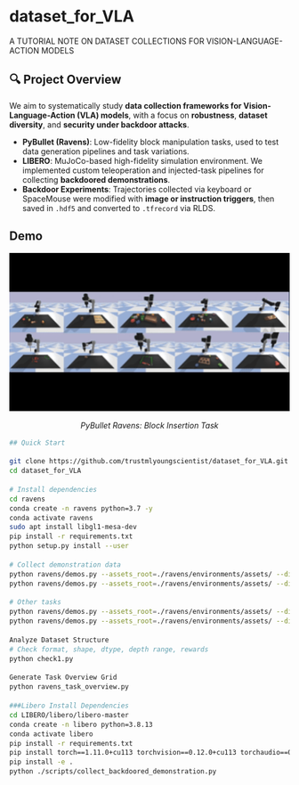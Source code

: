 # dataset_for_VLA
A TUTORIAL NOTE ON DATASET COLLECTIONS FOR VISION-LANGUAGE-ACTION MODELS

## 🔍 Project Overview

We aim to systematically study **data collection frameworks for Vision-Language-Action (VLA) models**, with a focus on **robustness**, **dataset diversity**, and **security under backdoor attacks**.

- **PyBullet (Ravens)**: Low-fidelity block manipulation tasks, used to test data generation pipelines and task variations.
- **LIBERO**: MuJoCo-based high-fidelity simulation environment. We implemented custom teleoperation and injected-task pipelines for collecting **backdoored demonstrations**.
- **Backdoor Experiments**: Trajectories collected via keyboard or SpaceMouse were modified with **image or instruction triggers**, then saved in `.hdf5` and converted to `.tfrecord` via RLDS.

## Demo

<div align="center">
  <img src="images/ravens_tasks.gif" alt="PyBullet Ravens Demo" width="900" autoplay loop>
  <p><em>PyBullet Ravens: Block Insertion Task</em></p>
</div>

```bash
## Quick Start

git clone https://github.com/trustmlyoungscientist/dataset_for_VLA.git
cd dataset_for_VLA

# Install dependencies
cd ravens
conda create -n ravens python=3.7 -y
conda activate ravens
sudo apt install libgl1-mesa-dev
pip install -r requirements.txt
python setup.py install --user

# Collect demonstration data
python ravens/demos.py --assets_root=./ravens/environments/assets/ --disp=True --task=block-insertion --mode=train --n=10
python ravens/demos.py --assets_root=./ravens/environments/assets/ --disp=True --task=block-insertion --mode=test --n=100

# Other tasks
python ravens/demos.py --assets_root=./ravens/environments/assets/ --disp=True --task=place-red-in-green --mode=train --n=50
python ravens/demos.py --assets_root=./ravens/environments/assets/ --disp=True --task=towers-of-hanoi --mode=train --n=50

Analyze Dataset Structure
# Check format, shape, dtype, depth range, rewards
python check1.py

Generate Task Overview Grid
python ravens_task_overview.py

###Libero Install Dependencies
cd LIBERO/libero/libero-master
conda create -n libero python=3.8.13
conda activate libero
pip install -r requirements.txt
pip install torch==1.11.0+cu113 torchvision==0.12.0+cu113 torchaudio==0.11.0 --extra-index-url https://download.pytorch.org/whl/cu113
pip install -e .
python ./scripts/collect_backdoored_demonstration.py
